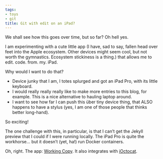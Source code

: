 ```yaml
---
tags:
- toys
- git
title: Git with edit on an iPad?
---
```

We shall see how this goes over time, but so far? Oh hell yes.

I am experimenting with a cute little app (I have, sad to say, fallen head over feet into the Apple ecosystem. Other devices might seem cool, but not worth the gymnastics. Ecosystem stickiness is a thing.) that allows me to edit. code. from. my. iPad. 

Why would I want to do that?

* Device junky that I am, I totes splurged and got an iPad Pro, with its little keyboard.
* I would really really really like to make more entries to this blog, for example. This is a nice alternative to hauling laptop around.
* I want to see how far I can push this über tiny device thing, that ALSO happens to have a stylus (yes, I am one of those people that thinks better long-hand).

So exciting! 

The one challenge with this, in particular, is that I can’t get the Jekyll preview that I could if I were running locally. The iPad Pro is quite the workhorse... but it doesn’t (yet, ha!) run Docker containers.

Oh, right. The app: [Working Copy](https://workingcopyapp.com). It also integrates with [iOctocat](https://ioctocat.com).

